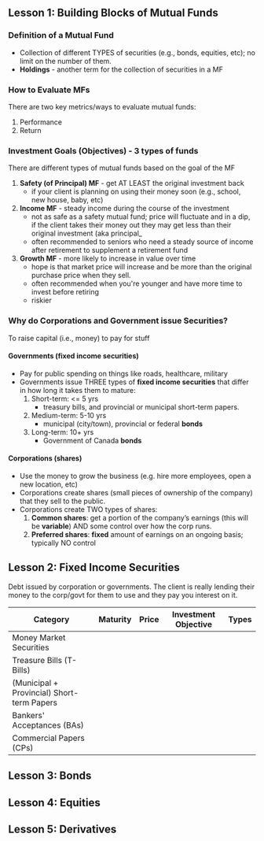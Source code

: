 ## Lesson 1: Building Blocks of Mutual Funds
### Definition of a Mutual Fund
- Collection of different TYPES of securities (e.g., bonds, equities, etc); no limit on the number of them.
- __Holdings__ - another term for the collection of securities in a MF

### How to Evaluate MFs
There are two key metrics/ways to evaluate mutual funds:
   1. Performance
   2. Return

### Investment Goals (Objectives) - 3 types of funds
There are different types of mutual funds based on the goal of the MF
1. __Safety (of Principal) MF__ - get AT LEAST the original investment back
   - if your client is planning on using their money soon (e.g., school, new house, baby, etc)
2. __Income MF__ - steady income during the course of the investment
   - not as safe as a safety mutual fund; price will fluctuate and in a dip, if the client takes their money out they may get less than their original investment (aka principal_
   - often recommended to seniors who need a steady source of income after retirement to supplement a retirement fund
3. __Growth MF__ - more likely to increase in value over time  
   - hope is that market price will increase and be more than the original purchase price when they sell.  
   - often recommended when you're younger and have more time to invest before retiring
   - riskier

### Why do Corporations and Government issue Securities?
To raise capital (i.e., money) to pay for stuff

#### Governments (fixed income securities)
- Pay for public spending on things like roads, healthcare, military
- Governments issue THREE types of __fixed income securities__ that differ in how long it takes them to mature:
   1. Short-term: <= 5 yrs
      - treasury bills, and provincial or municipal short-term papers.
   2. Medium-term: 5-10 yrs
      - municipal (city/town), provincial or federal __bonds__
   3. Long-term: 10+ yrs
      - Government of Canada __bonds__
      
#### Corporations (shares)
- Use the money to grow the business (e.g. hire more employees, open a new location, etc)
- Corporations create shares (small pieces of ownership of the company) that they sell to the public.
- Corporations create TWO types  of shares:
   1. __Common shares__: get a portion of the company’s earnings (this will be __variable__) AND some control over how the corp runs.
   2. __Preferred shares__: __fixed__ amount of earnings on an ongoing basis; typically NO control


## Lesson 2: Fixed Income Securities
Debt issued by corporation or governments.  The client is really lending their money to the corp/govt for them to use and they pay you interest on it.

| Category | Maturity | Price | Investment Objective| Types |
|----| ----| ----| ---- | ------ |
| Money Market Securities | | | | |
| Treasure Bills (T-Bills) | | | | |
| (Municipal + Provincial) Short-term Papers | | | | |
| Bankers' Acceptances (BAs) | | | | |
| Commercial Papers (CPs) | | | | |



## Lesson 3: Bonds

## Lesson 4: Equities


## Lesson 5: Derivatives
